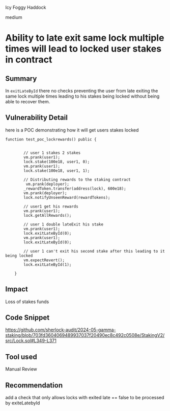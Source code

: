 Icy Foggy Haddock

medium

# Ability to late exit same lock multiple times will lead to locked user stakes in contract

## Summary
In `exitLateById` there no checks preventing the user from late exiting the same lock multiple times leading to his stakes being locked without being able to recover them.
## Vulnerability Detail
here is a POC demonstrating how it will get users stakes locked
```solidity=
function test_poc_lockrewards() public {
        

        // user 1 stakes 2 stakes
        vm.prank(user1);
        lock.stake(100e18, user1, 0);
        vm.prank(user1);
        lock.stake(100e18, user1, 1);

        // Distributing rewards to the staking contract
         vm.prank(deployer);
        _rewardToken.transfer(address(lock), 600e18);
        vm.prank(deployer);
        lock.notifyUnseenReward(rewardTokens);
        
        // user1 get his rewards
        vm.prank(user1);
        lock.getAllRewards();     

        // user 1 double lateExit his stake 
        vm.prank(user1);
        lock.exitLateById(0);
        vm.prank(user1);
        lock.exitLateById(0);

        // user 1 can't exit his second stake after this leading to it being locked
        vm.expectRevert();
        lock.exitLateById(1);   

    }
```
## Impact
Loss of stakes funds

## Code Snippet
https://github.com/sherlock-audit/2024-05-gamma-staking/blob/703fd3604069489937037f20490ec8c492c0508e/StakingV2/src/Lock.sol#L349-L371

## Tool used

Manual Review

## Recommendation
add a check that only allows locks with exited late == false to be processed by exiteLatebyId
